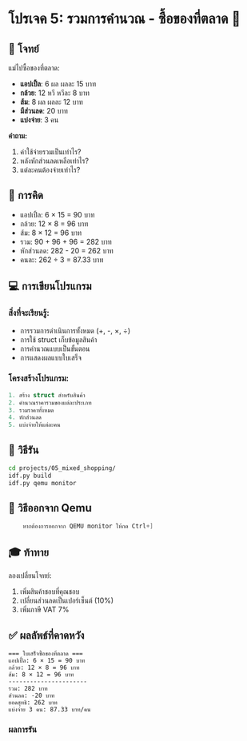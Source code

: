 # โปรเจค 5: รวมการคำนวณ - ซื้อของที่ตลาด 🛒

## 🎯 โจทย์
แม่ไปซื้อของที่ตลาด:
- **แอปเปิ้ล**: 6 ผล ผลละ 15 บาท
- **กล้วย**: 12 หวี หวีละ 8 บาท  
- **ส้ม**: 8 ผล ผลละ 12 บาท
- **มีส่วนลด**: 20 บาท
- **แบ่งจ่าย**: 3 คน

**คำถาม:** 
1. ค่าใช้จ่ายรวมเป็นเท่าไร?
2. หลังหักส่วนลดเหลือเท่าไร?
3. แต่ละคนต้องจ่ายเท่าไร?

## 🧮 การคิด
- แอปเปิ้ล: 6 × 15 = 90 บาท
- กล้วย: 12 × 8 = 96 บาท
- ส้ม: 8 × 12 = 96 บาท
- รวม: 90 + 96 + 96 = 282 บาท
- หักส่วนลด: 282 - 20 = 262 บาท
- คนละ: 262 ÷ 3 = 87.33 บาท

## 💻 การเขียนโปรแกรม

### สิ่งที่จะเรียนรู้:
- การรวมการดำเนินการทั้งหมด (+, -, ×, ÷)
- การใช้ struct เก็บข้อมูลสินค้า
- การคำนวณแบบเป็นขั้นตอน
- การแสดงผลแบบใบเสร็จ

### โครงสร้างโปรแกรม:
```c
1. สร้าง struct สำหรับสินค้า
2. คำนวณราคารวมของแต่ละประเภท
3. รวมราคาทั้งหมด
4. หักส่วนลด
5. แบ่งจ่ายให้แต่ละคน
```

## 🚀 วิธีรัน

```bash
cd projects/05_mixed_shopping/
idf.py build
idf.py qemu monitor
```
## 🚪 วิธีออกจาก Qemu
``` c
    หากต้องการออกจาก QEMU monitor ให้กด Ctrl+]
``` 

## 🎓 ท้าทาย

ลองเปลี่ยนโจทย์:
1. เพิ่มสินค้าชอบที่คุณชอบ
2. เปลี่ยนส่วนลดเป็นเปอร์เซ็นต์ (10%)
3. เพิ่มภาษี VAT 7%

## ✅ ผลลัพธ์ที่คาดหวัง

```
=== ใบเสร็จซื้อของที่ตลาด ===
แอปเปิ้ล: 6 × 15 = 90 บาท
กล้วย: 12 × 8 = 96 บาท  
ส้ม: 8 × 12 = 96 บาท
----------------------
รวม: 282 บาท
ส่วนลด: -20 บาท
ยอดสุทธิ: 262 บาท
แบ่งจ่าย 3 คน: 87.33 บาท/คน
```
### ผลการรัน
```

```
